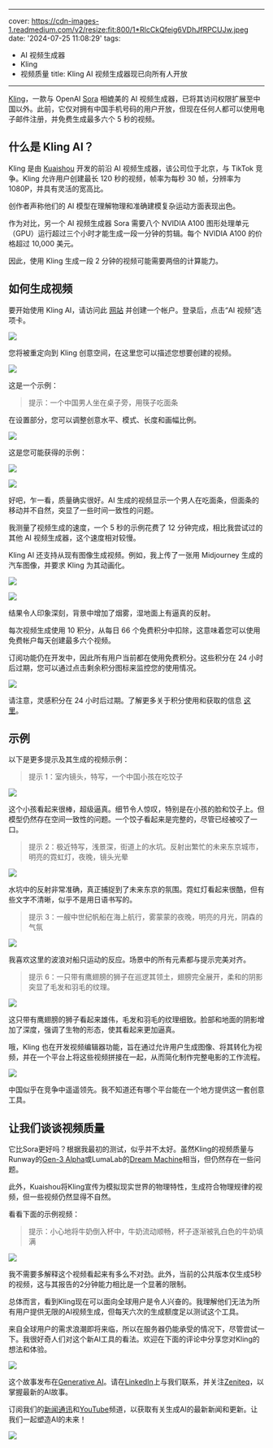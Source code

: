 
---
cover: https://cdn-images-1.readmedium.com/v2/resize:fit:800/1*RlcCkQfeig6VDhJfRPCUJw.jpeg
date: '2024-07-25 11:08:29'
tags:
  - AI 视频生成器
  - Kling
  - 视频质量
title: Kling AI 视频生成器现已向所有人开放

---




[Kling](https://klingai.com/)，一款与 OpenAI [Sora](https://generativeai.pub/openais-sora-ai-video-generator-is-insane-3d16381f3bf5) 相媲美的 AI 视频生成器，已将其访问权限扩展至中国以外。此前，它仅对拥有中国手机号码的用户开放，但现在任何人都可以使用电子邮件注册，并免费生成最多六个 5 秒的视频。

## 什么是 Kling AI？

Kling 是由 [Kuaishou](https://www.kuaishou.com/new-reco) 开发的前沿 AI 视频生成器，该公司位于北京，与 TikTok 竞争。Kling 允许用户创建最长 120 秒的视频，帧率为每秒 30 帧，分辨率为 1080P，并具有灵活的宽高比。

创作者声称他们的 AI 模型在理解物理和准确建模复杂运动方面表现出色。

作为对比，另一个 AI 视频生成器 Sora 需要八个 NVIDIA A100 图形处理单元（GPU）运行超过三个小时才能生成一段一分钟的剪辑。每个 NVIDIA A100 的价格超过 10,000 美元。

因此，使用 Kling 生成一段 2 分钟的视频可能需要两倍的计算能力。

## 如何生成视频

要开始使用 Kling AI，请访问此 [网站](https://klingai.com/) 并创建一个帐户。登录后，点击“AI 视频”选项卡。

![](https://cdn-images-1.readmedium.com/v2/resize:fit:800/1*xLYl6y2eIqDFzEcJmCzyNg.png)

您将被重定向到 Kling 创意空间，在这里您可以描述您想要创建的视频。

![](https://cdn-images-1.readmedium.com/v2/resize:fit:800/1*IenZhL1IysSXTd9fOWb-MQ.png)

这是一个示例：

> 提示：一个中国男人坐在桌子旁，用筷子吃面条

在设置部分，您可以调整创意水平、模式、长度和画幅比例。

![](https://cdn-images-1.readmedium.com/v2/resize:fit:800/1*-6EuO2FyHKda7KNQpXBjiA.png)

这是您可能获得的示例：

![](https://cdn-images-1.readmedium.com/v2/resize:fit:800/1*V8fRMwPz0uovW6lw1jo-8Q.png)

![](https://cdn-images-1.readmedium.com/v2/resize:fit:800/1*D-OwDX7FMDIvxasrjwX4Uw.gif)

好吧，乍一看，质量确实很好。AI 生成的视频显示一个男人在吃面条，但面条的移动并不自然，突显了一些时间一致性的问题。

我测量了视频生成的速度，一个 5 秒的示例花费了 12 分钟完成，相比我尝试过的其他 AI 视频生成器，这个速度相对较慢。

Kling AI 还支持从现有图像生成视频。例如，我上传了一张用 Midjourney 生成的汽车图像，并要求 Kling 为其动画化。

![](https://cdn-images-1.readmedium.com/v2/resize:fit:800/1*5BkVG71nAILxZ3LVvlTd8Q.png)

![](https://cdn-images-1.readmedium.com/v2/resize:fit:800/1*y_ef0ehgnqjM3fTe80mp-A.gif)

结果令人印象深刻，背景中增加了烟雾，湿地面上有逼真的反射。

每次视频生成使用 10 积分，从每日 66 个免费积分中扣除，这意味着您可以使用免费帐户每天创建最多六个视频。

订阅功能仍在开发中，因此所有用户当前都在使用免费积分。这些积分在 24 小时后过期，您可以通过点击剩余积分图标来监控您的使用情况。

![](https://cdn-images-1.readmedium.com/v2/resize:fit:800/1*jwjAqHgf1MFRMkjNkLeqvQ.png)

请注意，灵感积分在 24 小时后过期。了解更多关于积分使用和获取的信息 [这里](https://klingai.com/docs/point-policy)。

## 示例

以下是更多提示及其生成的视频示例：

> 提示 1：室内镜头，特写，一个中国小孩在吃饺子

![](https://cdn-images-1.readmedium.com/v2/resize:fit:800/1*mPesq1zACRXDkkvSEHF2cg.gif)

这个小孩看起来很棒，超级逼真。细节令人惊叹，特别是在小孩的脸和饺子上。但模型仍然存在空间一致性的问题。一个饺子看起来是完整的，尽管已经被咬了一口。

> 提示 2：极近特写，浅景深，街道上的水坑。反射出繁忙的未来东京城市，明亮的霓虹灯，夜晚，镜头光晕

![](https://cdn-images-1.readmedium.com/v2/resize:fit:800/1*c2HJXFb089mpvda7-r6tkA.gif)

水坑中的反射非常准确，真正捕捉到了未来东京的氛围。霓虹灯看起来很酷，但有些文字不清晰，似乎不是用日语书写的。

> 提示 3：一艘中世纪帆船在海上航行，雾蒙蒙的夜晚，明亮的月光，阴森的气氛

![](https://cdn-images-1.readmedium.com/v2/resize:fit:800/1*UJ7qgfSlbiqdcBGllWnE1Q.gif)

我喜欢这里的波浪对船只运动的反应。场景中的所有元素都与提示完美对齐。

> 提示 6：一只带有鹰翅膀的狮子在巡逻其领土，翅膀完全展开，柔和的阴影突显了毛发和羽毛的纹理。

![](https://cdn-images-1.readmedium.com/v2/resize:fit:800/1*FBigoVh4eAJXqvs_k20GcQ.gif)

这只带有鹰翅膀的狮子看起来雄伟，毛发和羽毛的纹理细致。脸部和地面的阴影增加了深度，强调了生物的形态，使其看起来更加逼真。

哦，Kling 也在开发视频编辑器功能，旨在通过允许用户生成图像、将其转化为视频，并在一个平台上将这些视频拼接在一起，从而简化制作完整电影的工作流程。

![](https://cdn-images-1.readmedium.com/v2/resize:fit:800/1*cum8xBZZ-jCcNLfjFLevpw.png)

中国似乎在竞争中遥遥领先。我不知道还有哪个平台能在一个地方提供这一套创意工具。

## 让我们谈谈视频质量

它比Sora更好吗？根据我最初的测试，似乎并不太好。虽然Kling的视频质量与Runway的[Gen-3 Alpha](https://generativeai.pub/runway-introduces-gen-3-alpha-a-new-hyper-realistic-ai-video-generator-b50cb6f3875e)或LumaLab的[Dream Machine](https://generativeai.pub/luma-introduces-dream-machine-an-ai-video-generator-you-can-actually-use-dde1d253cc8a)相当，但仍然存在一些问题。

此外，Kuaishou将Kling宣传为模拟现实世界的物理特性，生成符合物理规律的视频，但一些视频仍然显得不自然。

看看下面的示例视频：


> 提示：小心地将牛奶倒入杯中，牛奶流动顺畅，杯子逐渐被乳白色的牛奶填满

![](https://cdn-images-1.readmedium.com/v2/resize:fit:800/1*0a4U-M-ZAomgEuNu3-hnYA.gif)

我不需要多解释这个视频看起来有多么不对劲。此外，当前的公共版本仅生成5秒的视频，这与其报告的2分钟能力相比是一个显著的限制。

总体而言，看到Kling现在可以面向全球用户是令人兴奋的。我理解他们无法为所有用户提供无限的AI视频生成，但每天六次的生成额度足以测试这个工具。

来自全球用户的需求浪潮即将来临，所以在服务器仍能承受的情况下，尽管尝试一下。我很好奇人们对这个新AI工具的看法。欢迎在下面的评论中分享您对Kling的想法和体验。

![](https://cdn-images-1.readmedium.com/v2/resize:fit:800/0*L4ndlzDk06hKRzZZ.png)

这个故事发布在[Generative AI](https://generativeai.pub/)。请在[LinkedIn](https://www.linkedin.com/company/generative-ai-publication)上与我们联系，并关注[Zeniteq](https://www.zeniteq.com/)，以掌握最新的AI故事。

订阅我们的[新闻通讯](https://www.generativeaipub.com/)和[YouTube](https://www.youtube.com/@generativeaipub)频道，以获取有关生成AI的最新新闻和更新。让我们一起塑造AI的未来！

![](https://cdn-images-1.readmedium.com/v2/resize:fit:800/0*7uepeHrWG3UNDCv1.png)
